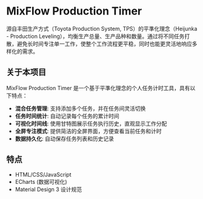# MixFlow Production Timer

源自丰田生产方式（Toyota Production System, TPS）的平準化理念（Heijunka - Production Leveling），均衡生产总量、生产品种和数量。通过将不同任务打散，避免长时间专注单一工作，使整个工作流程更平稳，同时也能更灵活地响应多样化的需求。

## 关于本项目

MixFlow Production Timer 是一个基于平準化理念的个人任务计时工具，具有以下特点：

- **混合任务管理**: 支持添加多个任务，并在任务间灵活切换
- **任务时间统计**: 自动记录每个任务的累计时间
- **可视化时间线**: 使用甘特图展示任务执行历史，直观显示工作分配
- **全屏专注模式**: 提供简洁的全屏界面，方便查看当前任务和计时
- **数据持久化**: 自动保存任务列表和历史记录

## 特点

- HTML/CSS/JavaScript
- ECharts (数据可视化)
- Material Design 3 设计规范
